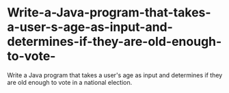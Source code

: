 # Write-a-Java-program-that-takes-a-user-s-age-as-input-and-determines-if-they-are-old-enough-to-vote-
Write a Java program that takes a user's age as input and determines if they are old enough to vote in a national election.
